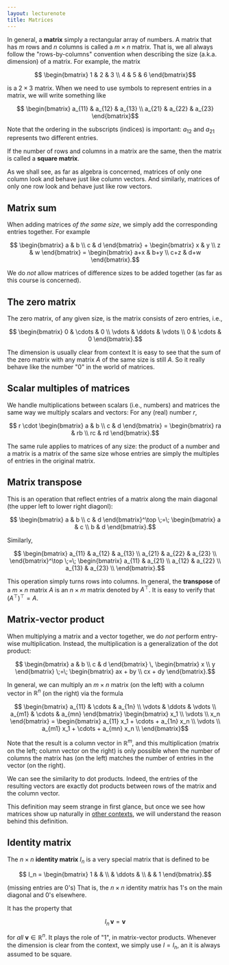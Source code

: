 ```yaml
---
layout: lecturenote
title: Matrices
---
```


In general, a **matrix** simply a rectangular array of numbers.
A matrix that has $m$ rows and $n$ columns is called a $m \times n$ matrix.
That is, we all always follow the "rows-by-columns" convention
when describing the size (a.k.a. dimension) of a matrix.
For example, the matrix

$$  \begin{bmatrix}
        1 & 2 & 3 \\
        4 & 5 & 6
    \end{bmatrix}$$

is a $2 \times 3$ matrix.
When we need to use symbols to represent entries in a matrix,
we will write something like

$$  \begin{bmatrix}
        a_{11} & a_{12} & a_{13} \\
        a_{21} & a_{22} & a_{23}
    \end{bmatrix}$$

Note that the ordering in the subscripts (indices) is important:
$a_{12}$ and $a_{21}$ represents two different entries.

If the number of rows and columns in a matrix are the same,
then the matrix is called a **square matrix**.

As we shall see,
as far as algebra is concerned,
matrices of only one column look and behave just like column vectors.
And similarly, matrices of only one row look and behave just like row vectors.

Matrix sum
----------

When adding matrices *of the same size*,
we simply add the corresponding entries together.
For example

$$  \begin{bmatrix}
        a & b \\
        c & d
    \end{bmatrix}
    +
    \begin{bmatrix}
        x & y \\
        z & w
    \end{bmatrix}
    =
    \begin{bmatrix}
        a+x & b+y \\
        c+z & d+w
    \end{bmatrix}.$$

We do *not* allow matrices of difference sizes to be added together
(as far as this course is concerned).

The zero matrix
---------------

The zero matrix, of any given size,
is the matrix consists of zero entries, i.e.,

$$  \begin{bmatrix}
        0      & \cdots & 0      \\
        \vdots & \ddots & \vdots \\
        0      & \cdots & 0
    \end{bmatrix}.$$

The dimension is usually clear from context
It is easy to see that the sum of the zero matrix
with any matrix $A$ of the same size is still $A$.
So it really behave like the number "0" in the world of matrices.

Scalar multiples of matrices
----------------------------

We handle multiplications between scalars (i.e., numbers) and matrices
the same way we multiply scalars and vectors:
For any (real) number $r$,

$$  r \cdot
    \begin{bmatrix}
        a & b \\
        c & d
    \end{bmatrix}
    =
    \begin{bmatrix}
        ra & rb \\
        rc & rd
    \end{bmatrix}.$$

The same rule applies to matrices of any size:
the product of a number and a matrix is
a matrix of the same size whose entries are
simply the multiples of entries in the original matrix.

Matrix transpose
----------------

This is an operation that reflect entries of a matrix
along the main diagonal (the upper left to lower right diagonl):

$$  \begin{bmatrix}
        a & b \\
        c & d
    \end{bmatrix}^\top
    \;=\;
    \begin{bmatrix}
        a & c \\
        b & d
    \end{bmatrix}.$$

Similarly,

$$  \begin{bmatrix}
        a_{11} & a_{12} & a_{13} \\
        a_{21} & a_{22} & a_{23} \\
    \end{bmatrix}^\top
    \;=\;
    \begin{bmatrix}
        a_{11} & a_{21} \\
        a_{12} & a_{22} \\
        a_{13} & a_{23} \\
    \end{bmatrix}.$$

This operation simply turns rows into columns.
In general, the **transpose** of a $m \times n$ matrix $A$
is an $n \times m$ matrix denoted by $A^\top$.
It is easy to verify that $(A^\top)^\top = A$.

Matrix-vector product
---------------------

When multiplying a matrix and a vector together,
we do *not* perform entry-wise multiplication.
Instead, the multiplication is a generalization of the dot product:

$$  \begin{bmatrix}
        a & b \\
        c & d 
    \end{bmatrix}
    \,
    \begin{bmatrix}
        x \\ y
    \end{bmatrix}
    \;=\;
    \begin{bmatrix}
        ax + by \\
        cx + dy
    \end{bmatrix}.$$

In general, we can multiply an $m \times n$ matrix (on the left)
with a column vector in $\mathbb{R}^n$ (on the right)
via the formula

$$  \begin{bmatrix}
        a_{11} & \cdots & a_{1n} \\
        \vdots & \ddots & \vdots \\
        a_{m1} & \cdots & a_{mn} 
    \end{bmatrix}
    \begin{bmatrix}
        x_1 \\ 
        \vdots \\
        x_n
    \end{bmatrix}
    =
    \begin{bmatrix}
        a_{11} x_1 + \cdots + a_{1n} x_n \\
        \vdots \\
        a_{m1} x_1 + \cdots + a_{mn} x_n \\
    \end{bmatrix}$$

Note that the result is a column vector in $\mathbb{R}^m$,
and this multiplication (matrix on the left; column vector on the right)
is only possible when the number of columns the matrix has (on the left)
matches the number of entries in the vector (on the right).

We can see the similarity to dot products.
Indeed, the entries of the resulting vectors are exactly dot products between
rows of the matrix and the column vector.

This definition may seem strange in first glance,
but once we see how matrices show up naturally in
[other contexts](../matrix-connections/),
we will understand the reason behind this definition.

Identity matrix
---------------

The $n \times n$ **identity matrix** $I_n$ is a very special matrix
that is defined to be

$$  I_n = 
    \begin{bmatrix}
        1 &        & \\
          & \ddots & \\
          &        & 1
    \end{bmatrix}.$$

(missing entries are $0$'s)
That is, the $n \times n$ identity matrix has $1$'s on the main diagonal
and $0$'s elsewhere.

It has the property that

$$I_n \, \mathbf{v} = \mathbf{v}$$

for *all* $\mathbf{v} \in \mathbb{R}^n$.
It plays the role of "1", in matrix-vector products.
Whenever the dimension is clear from the context,
we simply use $I = I_n$,
an it is always assumed to be square.
